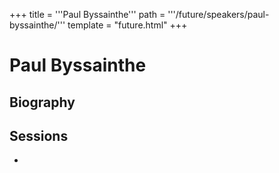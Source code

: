 +++
title = '''Paul Byssainthe'''
path = '''/future/speakers/paul-byssainthe/'''
template = "future.html"
+++

<h1>Paul Byssainthe</h1>
<h2>Biography</h2>
<p></p>
<h2>Sessions</h2>
<ul><li><bound method Session.link of Session(data=SessionData(session_description='A brief overview of the life and works of a traditionally overlooked cohort of organ composers', session_end_date_time=datetime.datetime(2024, 6, 30, 13, 0), session_name='Organ Music of African American Women Composers', session_start_date_time=datetime.datetime(2024, 6, 30, 12, 0), session_stub='7B41A9D2-603C-48AA-AAE7-C59316AB4BF2', speaker_category=['Organist'], speakers=['F680CCAA-22E4-4796-AAB1-67738D306442'], timezone_name='Pacific Time', updated_date=datetime.date(2023, 9, 4)), updated=False, deleted=False)></li>


